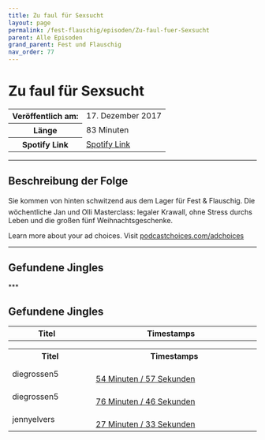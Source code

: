 ```yaml
---
title: Zu faul für Sexsucht
layout: page
permalink: /fest-flauschig/episoden/Zu-faul-fuer-Sexsucht
parent: Alle Episoden
grand_parent: Fest und Flauschig
nav_order: 77
---
```


# Zu faul für Sexsucht
<table class="resp-table dcf-table dcf-table-responsive dcf-table-bordered dcf-table-striped dcf-w-100%">
                    <tbody>
                        <tr>
                            <th scope="row">Veröffentlich am:</th>
                            <td data-label="Veröffentlich am:">17. Dezember 2017</td>
                        </tr>
                        <tr>
                            <th scope="row">Länge </th>
                            <td data-label="Länge ">83 Minuten</td>
                        </tr><tr>
                                <th scope="row">Spotify Link</th>
                                <td data-label="Spotify Link"><a href="https://open.spotify.com/episode/72JV8UkooFwhl3pJd2hAxq">Spotify Link</a></td>
                            </tr></tbody>
                </table>

***

## Beschreibung der Folge

<div>
Sie kommen von hinten schwitzend aus dem Lager für Fest &amp; Flauschig. Die wöchentliche Jan und Olli Masterclass: legaler Krawall, ohne Stress durchs Leben und die großen fünf Weihnachtsgeschenke.<p> </p><p>Learn more about your ad choices. Visit <a href="https://podcastchoices.com/adchoices">podcastchoices.com/adchoices</a></p>  
</div>

***

## Gefundene Jingles

<table style="display: table;">
                                    <tr>
                                        <th class="tableColumnTitle">Titel</th>
                                        <th class="tableColumnTimestamps">Timestamps</th>
                                    </tr>
                                    ***

## Gefundene Jingles

<table style="display: table;">
                                    <tr>
                                        <th class="tableColumnTitle">Titel</th>
                                        <th class="tableColumnTimestamps">Timestamps</th>
                                    </tr>
                                    <tr>
                                <td markdown="span"  class="tableColumnTitle">diegrossen5</td>
                                <td markdown="span" class="tableColumnTimestamps">
                                <br>
                                <a href="https://open.spotify.com/episode/72JV8UkooFwhl3pJd2hAxq?t=3297">
                                54 Minuten / 57 Sekunden</a>
                                </td></tr><tr>
                                <td markdown="span"  class="tableColumnTitle">diegrossen5</td>
                                <td markdown="span" class="tableColumnTimestamps">
                                <br>
                                <a href="https://open.spotify.com/episode/72JV8UkooFwhl3pJd2hAxq?t=4606">
                                76 Minuten / 46 Sekunden</a>
                                </td></tr><tr>
                                <td markdown="span"  class="tableColumnTitle">jennyelvers</td>
                                <td markdown="span" class="tableColumnTimestamps">
                                <br>
                                <a href="https://open.spotify.com/episode/72JV8UkooFwhl3pJd2hAxq?t=1653">
                                27 Minuten / 33 Sekunden</a>
                                </td></tr></table>
